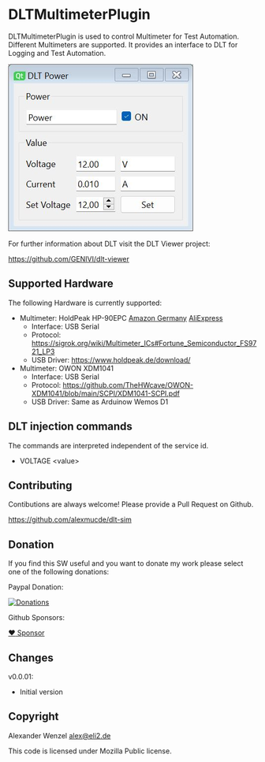 # DLTMultimeterPlugin

DLTMultimeterPlugin is used to control Multimeter for Test Automation.
Different Multimeters are supported.
It provides an interface to DLT for Logging and Test Automation.

![Image of DLTPower](images/DLTMultimeterPlugin.jpg)

For further information about DLT visit the DLT Viewer project:

https://github.com/GENIVI/dlt-viewer

## Supported Hardware

The following Hardware is currently supported:

* Multimeter: HoldPeak HP-90EPC [Amazon Germany](https://amzn.to/3bIsPwT) [AliExpress](https://s.click.aliexpress.com/e/_AM1Vsi)
  * Interface: USB Serial
  * Protocol: https://sigrok.org/wiki/Multimeter_ICs#Fortune_Semiconductor_FS9721_LP3
  * USB Driver: https://www.holdpeak.de/download/
* Multimeter: OWON XDM1041
  * Interface: USB Serial
  * Protocol: https://github.com/TheHWcave/OWON-XDM1041/blob/main/SCPI/XDM1041-SCPI.pdf
  * USB Driver: Same as Arduinow Wemos D1

## DLT injection commands

The commands are interpreted independent of the service id.

* VOLTAGE \<value\>

## Contributing

Contibutions are always welcome! Please provide a Pull Request on Github.

https://github.com/alexmucde/dlt-sim

## Donation

If you find this SW useful and you want to donate my work please select one of the following donations:

Paypal Donation:

[![Donations](https://www.paypalobjects.com/en_US/DK/i/btn/btn_donateCC_LG.gif)](https://www.paypal.com/donate?hosted_button_id=YBWSNXYWJJP2Q)

Github Sponsors:

[:heart: Sponsor](https://github.com/sponsors/alexmucde)

## Changes

v0.0.01:

* Initial version

## Copyright

Alexander Wenzel <alex@eli2.de>

This code is licensed under Mozilla Public license.
